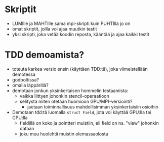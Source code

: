 # Skriptit
- LUMIlle ja MAHTIlle sama mpi-skripti kuin PUHTIlla jo on
- omat skriptit, joilla voi ajaa muutkin testit
- yksi skripti, joka vetää koodin reposta, kääntää ja ajaa kaikki testit

# TDD demoamista?
- toteuta karkea versio ensin (käyttäen TDD:tä), joka viimeistellään demotessa
- godboltissa?
- omalla läppärillä?
- demotaan jonkun yksinkertaisen hommelin testaamista:
    - vaikka liittyen johonkin stencil-operaatioon
    - selitystä miten otetaan huomioon GPU/MPI-versiointi?
        - jaetaan toiminnallisuus mahdollisimman yksinkertaisiin osioihin
- Demotaan tdd:tä luomalla `struct Field`, jota voi käyttää GPU:lla tai CPU:lla
    - fieldillä on koko ja pointteri muistiin, eli field on ns. "view" johonkin dataan
    - joku muu huolehtii muistin olemassaolosta


